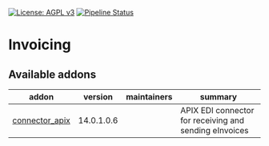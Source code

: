 [![License: AGPL v3](https://img.shields.io/badge/License-AGPL%20v3-blue.svg)](https://www.gnu.org/licenses/agpl-3.0)
[![Pipeline Status](https://gitlab.com/tawasta/odoo/connector-apix/badges/14.0-dev/pipeline.svg)](https://gitlab.com/tawasta/odoo/connector-apix/-/pipelines/)

Invoicing
=========

[//]: # (addons)

Available addons
----------------
addon | version | maintainers | summary
--- | --- | --- | ---
[connector_apix](connector_apix/) | 14.0.1.0.6 |  | APIX EDI connector for receiving and sending eInvoices

[//]: # (end addons)
